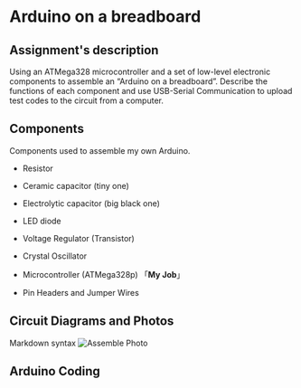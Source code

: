 # Arduino on a breadboard

## Assignment's description
Using an ATMega328 microcontroller and a set of low-level electronic components to assemble an “Arduino on a breadboard”. Describe the functions of each component and use USB-Serial Communication to upload test codes to the circuit from a computer.

## Components
Components used to assemble my own Arduino.

* Resistor
* Ceramic capacitor (tiny one)
* Electrolytic capacitor (big black one)
* LED diode
* Voltage Regulator (Transistor)
* Crystal Oscillator
* Microcontroller (ATMega328p)  「**My Job**」

* Pin Headers and Jumper Wires

## Circuit Diagrams and Photos
Markdown syntax
![Assemble Photo](./photo.png)

## Arduino Coding

